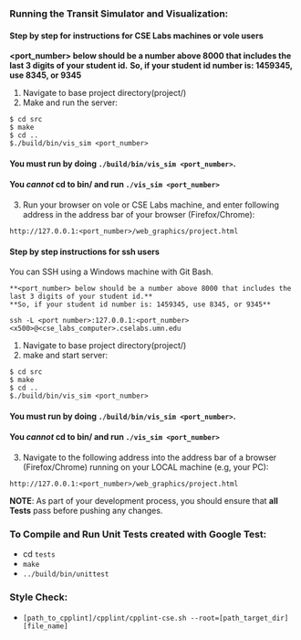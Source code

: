 
### Running the Transit Simulator and Visualization:

#### Step by step for instructions for CSE Labs machines or vole users

**<port_number> below should be a number above 8000 that includes the last 3 digits of your student id.**
**So, if your student id number is: 1459345, use 8345, or 9345**

1. Navigate to base project directory(project/)  
2. Make and run the server:
```
$ cd src
$ make 
$ cd ..
$./build/bin/vis_sim <port_number>
```
#### You must run by doing `./build/bin/vis_sim <port_number>`.
#### You _cannot_ cd to bin/ and run `./vis_sim <port_number>`
3. Run your browser on vole or CSE Labs machine, and enter following address in the address bar of your browser (Firefox/Chrome):
```
http://127.0.0.1:<port_number>/web_graphics/project.html
```
  
#### Step by step instructions for ssh users
You can SSH using a Windows machine with Git Bash.
```
**<port_number> below should be a number above 8000 that includes the last 3 digits of your student id.**
**So, if your student id number is: 1459345, use 8345, or 9345**

ssh -L <port number>:127.0.0.1:<port_number> <x500>@<cse_labs_computer>.cselabs.umn.edu
```

1. Navigate to base project directory(project/)  
2. make and start server:
```
$ cd src
$ make 
$ cd ..
$./build/bin/vis_sim <port_number>
```
#### You must run by doing `./build/bin/vis_sim <port_number>`.
#### You _cannot_ cd to bin/ and run `./vis_sim <port_number>`
3. Navigate to the following address into the address bar of a browser (Firefox/Chrome) running on your LOCAL machine (e.g, your PC):
```
http://127.0.0.1:<port_number>/web_graphics/project.html
```
**NOTE**: As part of your development process, you should ensure that **all Tests** pass before pushing any changes. 

### To Compile and Run Unit Tests created with Google Test:

- cd `tests`
- `make`
- `../build/bin/unittest`

### Style Check:

- `[path_to_cpplint]/cpplint/cpplint-cse.sh --root=[path_target_dir] [file_name]`

     
  
